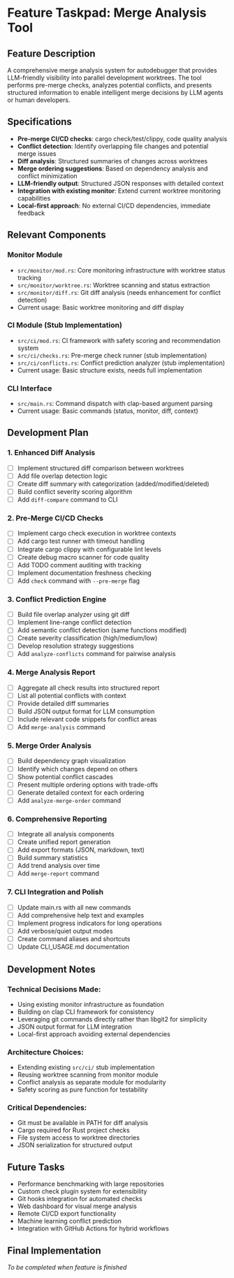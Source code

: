 # Feature Taskpad: Merge Analysis Tool

## Feature Description
A comprehensive merge analysis system for autodebugger that provides LLM-friendly visibility into parallel development worktrees. The tool performs pre-merge checks, analyzes potential conflicts, and presents structured information to enable intelligent merge decisions by LLM agents or human developers.

## Specifications
- **Pre-merge CI/CD checks**: cargo check/test/clippy, code quality analysis
- **Conflict detection**: Identify overlapping file changes and potential merge issues
- **Diff analysis**: Structured summaries of changes across worktrees
- **Merge ordering suggestions**: Based on dependency analysis and conflict minimization
- **LLM-friendly output**: Structured JSON responses with detailed context
- **Integration with existing monitor**: Extend current worktree monitoring capabilities
- **Local-first approach**: No external CI/CD dependencies, immediate feedback

## Relevant Components

### Monitor Module
- `src/monitor/mod.rs`: Core monitoring infrastructure with worktree status tracking
- `src/monitor/worktree.rs`: Worktree scanning and status extraction
- `src/monitor/diff.rs`: Git diff analysis (needs enhancement for conflict detection)
- Current usage: Basic worktree monitoring and diff display

### CI Module (Stub Implementation)
- `src/ci/mod.rs`: CI framework with safety scoring and recommendation system
- `src/ci/checks.rs`: Pre-merge check runner (stub implementation)
- `src/ci/conflicts.rs`: Conflict prediction analyzer (stub implementation)
- Current usage: Basic structure exists, needs full implementation

### CLI Interface
- `src/main.rs`: Command dispatch with clap-based argument parsing
- Current usage: Basic commands (status, monitor, diff, context)

## Development Plan

### 1. Enhanced Diff Analysis
- [ ] Implement structured diff comparison between worktrees
- [ ] Add file overlap detection logic
- [ ] Create diff summary with categorization (added/modified/deleted)
- [ ] Build conflict severity scoring algorithm
- [ ] Add `diff-compare` command to CLI

### 2. Pre-Merge CI/CD Checks
- [ ] Implement cargo check execution in worktree contexts
- [ ] Add cargo test runner with timeout handling
- [ ] Integrate cargo clippy with configurable lint levels
- [ ] Create debug macro scanner for code quality
- [ ] Add TODO comment auditing with tracking
- [ ] Implement documentation freshness checking
- [ ] Add `check` command with `--pre-merge` flag

### 3. Conflict Prediction Engine
- [ ] Build file overlap analyzer using git diff
- [ ] Implement line-range conflict detection
- [ ] Add semantic conflict detection (same functions modified)
- [ ] Create severity classification (high/medium/low)
- [ ] Develop resolution strategy suggestions
- [ ] Add `analyze-conflicts` command for pairwise analysis

### 4. Merge Analysis Report
- [ ] Aggregate all check results into structured report
- [ ] List all potential conflicts with context
- [ ] Provide detailed diff summaries
- [ ] Build JSON output format for LLM consumption
- [ ] Include relevant code snippets for conflict areas
- [ ] Add `merge-analysis` command

### 5. Merge Order Analysis
- [ ] Build dependency graph visualization
- [ ] Identify which changes depend on others
- [ ] Show potential conflict cascades
- [ ] Present multiple ordering options with trade-offs
- [ ] Generate detailed context for each ordering
- [ ] Add `analyze-merge-order` command

### 6. Comprehensive Reporting
- [ ] Integrate all analysis components
- [ ] Create unified report generation
- [ ] Add export formats (JSON, markdown, text)
- [ ] Build summary statistics
- [ ] Add trend analysis over time
- [ ] Add `merge-report` command

### 7. CLI Integration and Polish
- [ ] Update main.rs with all new commands
- [ ] Add comprehensive help text and examples
- [ ] Implement progress indicators for long operations
- [ ] Add verbose/quiet output modes
- [ ] Create command aliases and shortcuts
- [ ] Update CLI_USAGE.md documentation

## Development Notes

### Technical Decisions Made:
- Using existing monitor infrastructure as foundation
- Building on clap CLI framework for consistency
- Leveraging git commands directly rather than libgit2 for simplicity
- JSON output format for LLM integration
- Local-first approach avoiding external dependencies

### Architecture Choices:
- Extending existing `src/ci/` stub implementation
- Reusing worktree scanning from monitor module
- Conflict analysis as separate module for modularity
- Safety scoring as pure function for testability

### Critical Dependencies:
- Git must be available in PATH for diff analysis
- Cargo required for Rust project checks
- File system access to worktree directories
- JSON serialization for structured output

## Future Tasks
- Performance benchmarking with large repositories
- Custom check plugin system for extensibility
- Git hooks integration for automated checks
- Web dashboard for visual merge analysis
- Remote CI/CD export functionality
- Machine learning conflict prediction
- Integration with GitHub Actions for hybrid workflows

## Final Implementation
*To be completed when feature is finished*